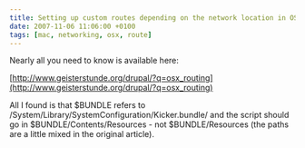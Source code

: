 ```yaml
---
title: Setting up custom routes depending on the network location in OSX
date: 2007-11-06 11:06:00 +0100
tags: [mac, networking, osx, route]
---
```


Nearly all you need to know is available here:

[http://www.geisterstunde.org/drupal/?q=osx_routing](http://www.geisterstunde.org/drupal/?q=osx_routing)

All I found is that $BUNDLE refers to /System/Library/SystemConfiguration/Kicker.bundle/ and the script should go in $BUNDLE/Contents/Resources - not $BUNDLE/Resources (the paths are a little mixed in the original article).
